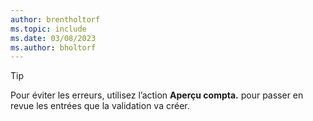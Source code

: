 ```yaml
---
author: brentholtorf
ms.topic: include
ms.date: 03/08/2023
ms.author: bholtorf
---
```


> [!TIP]
> Pour éviter les erreurs, utilisez l’action **Aperçu compta.** pour passer en revue les entrées que la validation va créer. 
